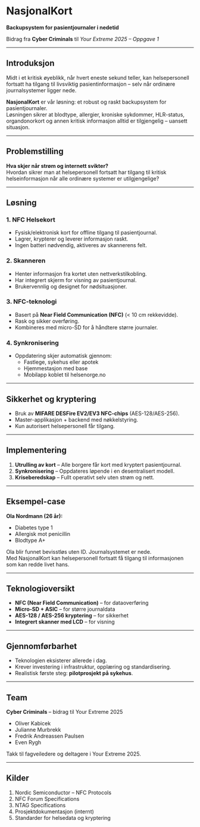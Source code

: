 # NasjonalKort  
**Backupsystem for pasientjournaler i nedetid**  

Bidrag fra **Cyber Criminals** til *Your Extreme 2025 – Oppgave 1*  

---

## Introduksjon  
Midt i et kritisk øyeblikk, når hvert eneste sekund teller, kan helsepersonell fortsatt ha tilgang til livsviktig pasientinformasjon – selv når ordinære journalsystemer ligger nede.  

**NasjonalKort** er vår løsning: et robust og raskt backupsystem for pasientjournaler.  
Løsningen sikrer at blodtype, allergier, kroniske sykdommer, HLR-status, organdonorkort og annen kritisk informasjon alltid er tilgjengelig – uansett situasjon.  

---

## Problemstilling  
**Hva skjer når strøm og internett svikter?**  
Hvordan sikrer man at helsepersonell fortsatt har tilgang til kritisk helseinformasjon når alle ordinære systemer er utilgjengelige?  

---

## Løsning  
### 1. NFC Helsekort  
- Fysisk/elektronisk kort for offline tilgang til pasientjournal.  
- Lagrer, krypterer og leverer informasjon raskt.  
- Ingen batteri nødvendig, aktiveres av skannerens felt.  

### 2. Skanneren  
- Henter informasjon fra kortet uten nettverkstilkobling.  
- Har integrert skjerm for visning av pasientjournal.  
- Brukervennlig og designet for nødsituasjoner.  

### 3. NFC-teknologi  
- Basert på **Near Field Communication (NFC)** (< 10 cm rekkevidde).  
- Rask og sikker overføring.  
- Kombineres med micro-SD for å håndtere større journaler.  

### 4. Synkronisering  
- Oppdatering skjer automatisk gjennom:  
  - Fastlege, sykehus eller apotek  
  - Hjemmestasjon med base  
  - Mobilapp koblet til helsenorge.no  

---

## Sikkerhet og kryptering  
- Bruk av **MIFARE DESFire EV2/EV3 NFC-chips** (AES-128/AES-256).  
- Master-applikasjon + backend med nøkkelstyring.  
- Kun autorisert helsepersonell får tilgang.  

---

## Implementering  
1. **Utrulling av kort** – Alle borgere får kort med kryptert pasientjournal.  
2. **Synkronisering** – Oppdateres løpende i en desentralisert modell.  
3. **Kriseberedskap** – Fullt operativt selv uten strøm og nett.  

---

## Eksempel-case  
**Ola Nordmann (26 år):**  
- Diabetes type 1  
- Allergisk mot penicillin  
- Blodtype A+  

Ola blir funnet bevisstløs uten ID. Journalsystemet er nede.  
Med NasjonalKort kan helsepersonell fortsatt få tilgang til informasjonen som kan redde livet hans.  

---

## Teknologioversikt  
- **NFC (Near Field Communication)** – for dataoverføring  
- **Micro-SD + ASIC** – for større journaldata  
- **AES-128 / AES-256 kryptering** – for sikkerhet  
- **Integrert skanner med LCD** – for visning  

---

## Gjennomførbarhet  
- Teknologien eksisterer allerede i dag.  
- Krever investering i infrastruktur, opplæring og standardisering.  
- Realistisk første steg: **pilotprosjekt på sykehus**.  

---

## Team  
**Cyber Criminals** – bidrag til Your Extreme 2025  

- Oliver Kabicek  
- Julianne Murbrekk  
- Fredrik Andreassen Paulsen  
- Even Rygh  

Takk til fagveiledere og deltagere i Your Extreme 2025.  

---

## Kilder  
1. Nordic Semiconductor – NFC Protocols  
2. NFC Forum Specifications  
3. NTAG Specifications  
4. Prosjektdokumentasjon (internt)  
5. Standarder for helsedata og kryptering  
